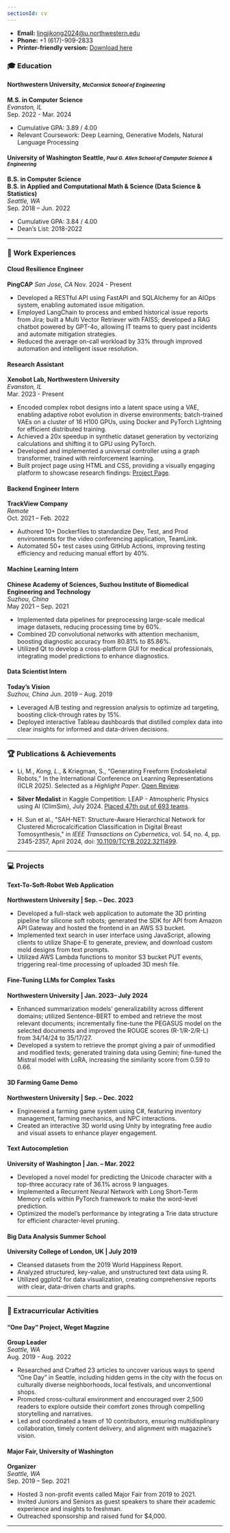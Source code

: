 ```yaml
---
sectionId: cv
---
```


- **Email:** [lingjikong2024@u.northwestern.edu](mailto:lingjikong2024@u.northwestern.edu)
- **Phone:** +1 (617)-909-2833
- **Printer-friendly version:** [Download here](/resume.pdf)

### 🎓 Education
#### Northwestern University, <small><i>McCormick School of Engineering</i></small>
**M.S. in Computer Science**  
*Evanston, IL*  
Sep. 2022 - Mar. 2024
- Cumulative GPA: 3.89 / 4.00
- Relevant Coursework: Deep Learning, Generative Models, Natural Language Processing
#### University of Washington Seattle, <small><i>Paul G. Allen School of Computer Science & Engineering</i></small>
**B.S. in Computer Science**  
**B.S. in Applied and Computational Math & Science (Data Science & Statistics)**  
*Seattle, WA*  
Sep. 2018 – Jun. 2022
- Cumulative GPA: 3.84 / 4.00
- Dean’s List: 2018-2022
---

### 🔬 Work Experiences
#### Cloud Resilience Engineer
**PingCAP**
*San Jose, CA*
Nov. 2024 - Present
- Developed a RESTful API using FastAPI and SQLAlchemy for an AIOps system, enabling automated issue mitigation.
- Employed LangChain to process and embed historical issue reports from Jira; built a Multi Vector Retriever with FAISS; developed a RAG chatbot powered by GPT-4o, allowing IT teams to query past incidents and automate mitigation strategies.
- Reduced the average on-call workload by 33% through improved automation and intelligent issue resolution.

#### Research Assistant
**Xenobot Lab, Northwestern University**  
*Evanston, IL*  
Mar. 2023 - Present
- Encoded complex robot designs into a latent space using a VAE, enabling adaptive robot evolution in diverse environments; batch-trained VAEs on a cluster of 16 H100 GPUs, using Docker and PyTorch Lightning for efficient distributed training.
- Achieved a 20x speedup in synthetic dataset generation by vectorizing calculations and shifting it to GPU using PyTorch.
- Developed and implemented a universal controller using a graph transformer, trained with reinforcement learning.
- Built project page using HTML and CSS, providing a visually engaging platform to showcase research findings: [Project Page](https://endoskeletal.github.io/).

#### Backend Engineer Intern  
**TrackView Company**  
*&#8203;Remote&#8203;*  
Oct. 2021 – Feb. 2022
- Authored 10+ Dockerfiles to standardize Dev, Test, and Prod environments for the video conferencing application, TeamLink.
- Automated 50+ test cases using GitHub Actions, improving testing efficiency and reducing manual effort by 40%.

#### Machine Learning Intern
**Chinese Academy of Sciences, Suzhou Institute of Biomedical Engineering and Technology**  
*Suzhou, China*  
May 2021 – Sep. 2021
- Implemented data pipelines for preprocessing large-scale medical image datasets, reducing processing time by 60%.
- Combined 2D convolutional networks with attention mechanism, boosting diagnostic accuracy from 80.81% to 85.86%.
- Utilized Qt to develop a cross-platform GUI for medical professionals, integrating model predictions to enhance diagnostics.

#### Data Scientist Intern 	
**Today’s Vision**	
*Suzhou, China*
Jun. 2019 – Aug. 2019
- Leveraged A/B testing and regression analysis to optimize ad targeting, boosting click-through rates by 15%.
- Deployed interactive Tableau dashboards that distilled complex data into clear insights for informed and data-driven decisions.

---

### 🏆 Publications & Achievements
- Li, M., *Kong, L.*, & Kriegman, S., “Generating Freeform Endoskeletal Robots,” In the International Conference on Learning Representations (ICLR 2025). Selected as a *Highlight Paper*. [Open Review](https://openreview.net/forum?id=awvJBtB2op).

- **Silver Medalist** in Kaggle Competition: LEAP - Atmospheric Physics using AI (ClimSim), July 2024. [Placed 47th out of 693 teams](https://www.kaggle.com/competitions/leap-atmospheric-physics-ai-climsim/discussion/523105).

- H. Sun et al., "SAH-NET: Structure-Aware Hierarchical Network for Clustered Microcalcification Classification in Digital Breast Tomosynthesis," in *IEEE Transactions on Cybernetics*, vol. 54, no. 4, pp. 2345-2357, April 2024, doi: [10.1109/TCYB.2022.3211499](https://doi.org/10.1109/TCYB.2022.3211499).

---

### 💻  Projects
#### **Text-To-Soft-Robot Web Application**  
**Northwestern University | Sep. – Dec. 2023**
- Developed a full-stack web application to automate the 3D printing pipeline for silicone soft robots; generated the SDK for API from Amazon API Gateway and hosted the frontend in an AWS S3 bucket.
- Implemented text search in user interface using JavaScript, allowing clients to utilize Shape-E to generate, preview, and download custom mold designs from text prompts.
- Utilized AWS Lambda functions to monitor S3 bucket PUT events, triggering real-time processing of uploaded 3D mesh file.

#### **Fine-Tuning LLMs for Complex Tasks**  
**Northwestern University | Jan. 2023– July 2024**
- Enhanced summarization models’ generalizability across different domains; utilized Sentence-BERT to embed and retrieve the most relevant documents; incrementally fine-tune the PEGASUS model on the selected documents and improved the ROUGE scores (R-1/R-2/R-L) from 34/14/24 to 35/17/27.
- Developed a system to retrieve the prompt giving a pair of unmodified and modified texts; generated training data using Gemini; fine-tuned the Mistral model with LoRA, increasing the similarity score from 0.59 to 0.66.

#### **3D Farming Game Demo**  
**Northwestern University | Sep. – Dec. 2022**
- Engineered a farming game system using C#, featuring inventory management, farming mechanics, and NPC interactions.
- Created an interactive 3D world using Unity by integrating free audio and visual assets to enhance player engagement.

#### **Text Autocompletion**  
**University of Washington | Jan. – Mar. 2022**
- Developed a novel model for predicting the Unicode character with a top-three accuracy rate of 36.1% across 9 languages.
- Implemented a Recurrent Neural Network with Long Short-Term Memory cells within PyTorch framework to make the word-level prediction.
- Optimized the model’s performance by integrating a Trie data structure for efficient character-level pruning.

#### **Big Data Analysis Summer School**  
**University College of London, UK | July 2019**
- Cleansed datasets from the 2019 World Happiness Report.
- Analyzed structured, key-value, and unstructured text data using R.
- Utilized ggplot2 for data visualization, creating comprehensive reports with clear, data-driven charts and graphs.

---

### 🎨 Extracurricular Activities
#### “One Day” Project, Weget Magzine
**Group Leader**  
*Seattle, WA*  
Aug. 2019 - Aug. 2022
- Researched and Crafted 23 articles to uncover various ways to spend “One Day” in Seattle, including hidden gems in the city with the focus on culturally diverse neighborhoods, local festivals, and unconventional shops.
- Promoted cross-cultural environment and encouraged over 2,500 readers to explore outside their comfort zones through compelling storytelling and narratives.
- Led and coordinated a team of 10 contributors, ensuring multidisplinary collaboration, timely content delivery, and alignment with magazine’s vision.

#### Major Fair, University of Washington
**Organizer**  
*Seattle, WA*  
Sep. 2019 – Sep. 2021
- Hosted 3 non-profit events called Major Fair from 2019 to 2021.
- Invited Juniors and Seniors as guest speakers to share their academic experience and insights to freshman.
- Outreached sponsorship and raised fund for $4,000.
---
